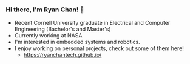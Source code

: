 ### Hi there, I'm Ryan Chan! 👋

- Recent Cornell University graduate in Electrical and Computer Engineering (Bachelor's and Master's)
- Currently working at NASA
- I'm interested in embedded systems and robotics.
- I enjoy working on personal projects, check out some of them here! 
  - https://ryanchantech.github.io/ 


<!--
**RyanChanTech/RyanChanTech** is a ✨ _special_ ✨ repository because its `README.md` (this file) appears on your GitHub profile.

Here are some ideas to get you started:

- 🔭 I’m currently working on ...
- 🌱 I’m currently learning ...
- 👯 I’m looking to collaborate on ...
- 🤔 I’m looking for help with ...
- 💬 Ask me about ...
- 📫 How to reach me: ...
- 😄 Pronouns: ...
- ⚡ Fun fact: ...
-->

